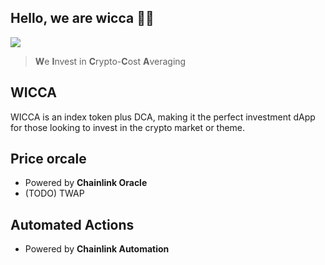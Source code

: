 ## Hello, we are wicca 👋🏻

![](preview.png)

> **W**e **I**nvest in **C**rypto-**C**ost **A**veraging<br/>

## WICCA

WICCA is an index token plus DCA, making it the perfect investment dApp for those looking to invest in the crypto market or theme.

## Price orcale
- Powered by **Chainlink Oracle**
- (TODO) TWAP

## Automated Actions
- Powered by **Chainlink Automation**
